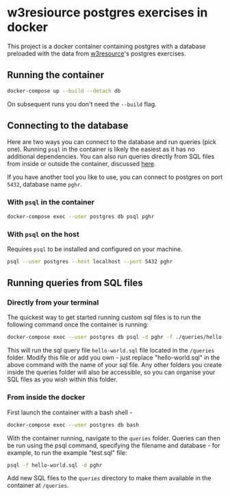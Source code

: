 # w3resiource postgres exercises in docker
This project is a docker container containing postgres with a database preloaded with the data from [w3resource](https://www.w3resource.com/postgresql-exercises/join/)'s postgres exercises.

## Running the container

```sh
docker-compose up --build --detach db
```

On subsequent runs you don't need the `--build` flag.

## Connecting to the database

Here are two ways you can connect to the database and run queries (pick one). Running `psql` in the container is likely the easiest as it has no additional dependencies. You can also run queries directly from SQL files from inside or outside the container, discussed [here](#running-queries-from-sql-files).

If you have another tool you like to use, you can connect to postgres on port `5432`, database name `pghr`.


### With `psql` in the container

```sh
docker-compose exec --user postgres db psql pghr 
```

### With `psql` on the host

Requires `psql` to be installed and configured on your machine.

```sh
psql --user postgres --host localhost --port 5432 pghr
```

## Running queries from SQL files

### Directly from your terminal 

The quickest way to get started running custom sql files is to run the following command once the container is running:

```sh
docker-compose exec --user postgres db psql -d pghr -f ./queries/hello-world.sql
```

This will run the sql query file `hello-world.sql` file located in the `/queries` folder. Modify this file or add you own - just replace "hello-world.sql" in the above command with the name of your sql file. Any other folders you create inside the queries folder will also be accessible, so you can organise your SQL files as you wish within this folder.

### From inside the docker

First launch the container with a bash shell -

```sh 
docker-compose exec --user postgres db bash 
```

With the container running, navigate to the `queries` folder.  Queries can then be run using the psql command, specifying the filename and database - for example, to run the example "test.sql" file: 

```sh
psql -f hello-world.sql -d pghr
```

Add new SQL files to the `queries` directory to make them available in the container at `/queries`.
